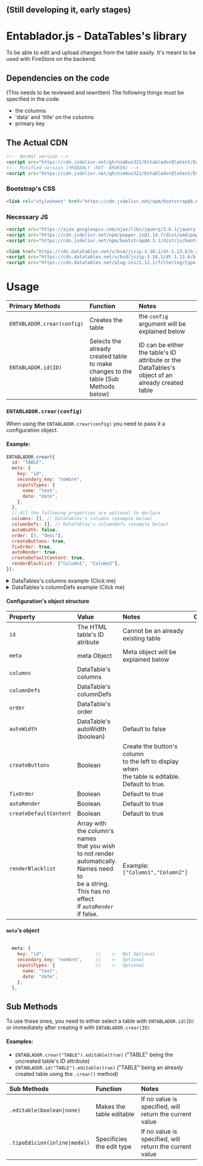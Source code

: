 ## (Still developing it, early stages)

# Entablador.js - DataTables's library

To be able to edit and upload changes from the table easily.
It's meant to be used with FireStore on the backend.

## Dependencies on the code

(This needs to be reviewed and rewritten)
The following things must be specified in the code.

- the columns
- 'data' and 'title' on the columns
- primary key

## The Actual CDN

```html
<!-- Normal version -->
<script src="https://cdn.jsdelivr.net/gh/nimbus321/Entablador@latest/Entablador.js"></script>
<!-- Minified version (PROBABLY -NOT- BROKEN) -->
<script src="https://cdn.jsdelivr.net/gh/nimbus321/Entablador@latest/Entablador.min.js"></script>
```

### Bootstrap's CSS

```html
<link rel="stylesheet" href="https://cdn.jsdelivr.net/npm/bootstrap@4.6.2/dist/css/bootstrap.min.css" integrity="sha384-xOolHFLEh07PJGoPkLv1IbcEPTNtaed2xpHsD9ESMhqIYd0nLMwNLD69Npy4HI+N" crossorigin="anonymous" />
```

### Necessary JS

```html
<script src="https://ajax.googleapis.com/ajax/libs/jquery/3.6.1/jquery.min.js"></script>
<script src="https://cdn.jsdelivr.net/npm/popper.js@1.14.7/dist/umd/popper.min.js" integrity="sha384-UO2eT0CpHqdSJQ6hJty5KVphtPhzWj9WO1clHTMGa3JDZwrnQq4sF86dIHNDz0W1" crossorigin="anonymous"></script>
<script src="https://cdn.jsdelivr.net/npm/bootstrap@4.3.1/dist/js/bootstrap.min.js" integrity="sha384-JjSmVgyd0p3pXB1rRibZUAYoIIy6OrQ6VrjIEaFf/nJGzIxFDsf4x0xIM+B07jRM" crossorigin="anonymous"></script>

<link href="https://cdn.datatables.net/v/bs4/jszip-3.10.1/dt-1.13.6/b-2.4.2/b-html5-2.4.2/b-print-2.4.2/date-1.5.1/fh-3.4.0/r-2.5.0/sc-2.2.0/sb-1.6.0/sr-1.3.0/datatables.min.css" rel="stylesheet" />
<script src="https://cdn.datatables.net/v/bs4/jszip-3.10.1/dt-1.13.6/b-2.4.2/b-html5-2.4.2/b-print-2.4.2/date-1.5.1/fh-3.4.0/r-2.5.0/sc-2.2.0/sb-1.6.0/sr-1.3.0/datatables.min.js"></script>
<script src="https://cdn.datatables.net/plug-ins/1.12.1/filtering/type-based/accent-neutralise.js"></script>
```

# Usage

| Primary Methods            | Function                                                                           | Notes                                                                                            |
| :------------------------- | :--------------------------------------------------------------------------------- | :----------------------------------------------------------------------------------------------- |
| `ENTABLADOR.crear(config)` | Creates the table                                                                  | the `config` argument will be explained below                                                    |
| `ENTABLADOR.id(ID)`        | Selects the already created table to make changes to the table (Sub Methods below) | ID can be either the table's ID attribute or the DataTables's object of an already created table |

### `ENTABLADOR.crear(config)`

When using the `ENTABLADOR.crear(config)` you need to pass it a configuration object.

#### Example:

```js
ENTABLADOR.crear({
  id: "TABLE",
  meta: {
    key: "id",
    secondary_key: "nombre",
    inputsTypes: {
      name: "text",
      date: "date",
    },
  },
  // All the following properties are optional to declare
  columns: [], // DataTables's columns (example below)
  columnDefs: [], // DataTables's columnDefs (example below)
  autoWidth: false,
  order: [5, "desc"],
  createButtons: true,
  fixOrder: true,
  autoRender: true,
  createDefaultContent: true,
  renderBlacklist: ["Column1", "Column3"],
});
```

<details>
  <summary>DataTables's columns example (Click me)</summary>

```js
[
  { data: "id", visible: false },
  { data: "name", title: "Name", class: "editable", defaultContent: "" },
  { data: "date", title: "Date", class: "editable", defaultContent: "" },
];
```

</details>

<details>
  <summary>DataTables's columnDefs example (Click me)</summary>

```js
columnDefs: [
  {
    targets: 1, // Name
    render: function (data, type, row, meta) {
      return data ? data.toUpperCase() : data;
    },
  },
];
```

</details>

#### Configuration's object structure

| Property               | Value                                                                                                                                                        | Notes                                                                                                | Optional |
| :--------------------- | :----------------------------------------------------------------------------------------------------------------------------------------------------------- | :--------------------------------------------------------------------------------------------------- | :------: |
| `id`                   | The HTML table's ID atribute                                                                                                                                 | Cannot be an already existing table                                                                  |    No    |
| `meta`                 | meta Object                                                                                                                                                  | Meta object will be explained below                                                                  |    No    |
| `columns`              | DataTable's columns                                                                                                                                          |                                                                                                      |   Yes    |
| `columnDefs`           | DataTable's columnDefs                                                                                                                                       |                                                                                                      |   Yes    |
| `order`                | DataTable's order                                                                                                                                            |                                                                                                      |   Yes    |
| `autoWidth`            | DataTable's autoWidth (boolean)                                                                                                                              | Default to false                                                                                     |   Yes    |
| `createButtons`        | Boolean                                                                                                                                                      | Create the button's column<br>to the left to display when<br>the table is editable. Default to true. |   Yes    |
| `fixOrder`             | Boolean                                                                                                                                                      | Default to true                                                                                      |   Yes    |
| `autoRender`           | Boolean                                                                                                                                                      | Default to true                                                                                      |   Yes    |
| `createDefaultContent` | Boolean                                                                                                                                                      | Default to true                                                                                      |   Yes    |
| `renderBlacklist`      | Array with the column's names<br>that you wish to not render<br>automatically. Names need to<br>be a string. This has no effect<br>if `autoRender` if false. | Example:<br>`["Column1","Column2"]`                                                                  |   Yes    |

#### `meta`'s object

```js

  meta: {
    key: "id",                   //    <-  Not Optional
    secondary_key: "nombre",     //    <-  Optional
    inputsTypes: {               //    <-  Optional
      name: "text",
      date: "date",
    },
  },
```

## Sub Methods

To use these ones, you need to either select a table with `ENTABLADOR.id(ID)` or immediately after creating it with `ENTABLADOR.crear(ID)`

#### Examples:

- `ENTABLADOR.crear("TABLE").editable(true)` ("TABLE" being the uncreated table's ID attribute)
- `ENTABLADOR.id("TABLE").editable(true)` ("TABLE" being an already created table using the `.crear()` method)

| Sub Methods                   | Function                  | Notes                                                   |
| :---------------------------- | :------------------------ | :------------------------------------------------------ |
| `.editable(boolean\|none)`    | Makes the table editable  | If no value is specified, will return the current value |
| `.tipoEdicion(inline\|modal)` | Specificies the edit type | If no value is specified, will return the current value |
